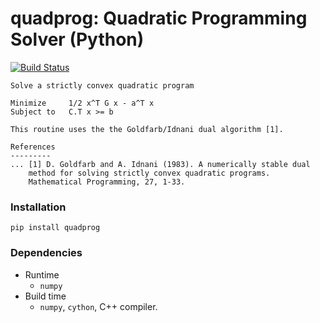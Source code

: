 # quadprog: Quadratic Programming Solver (Python)

[![Build Status](https://travis-ci.org/rmcgibbo/quadprog.svg?branch=master)](https://travis-ci.org/rmcgibbo/quadprog)

```
Solve a strictly convex quadratic program

Minimize     1/2 x^T G x - a^T x
Subject to   C.T x >= b

This routine uses the the Goldfarb/Idnani dual algorithm [1].

References
---------
... [1] D. Goldfarb and A. Idnani (1983). A numerically stable dual
    method for solving strictly convex quadratic programs.
    Mathematical Programming, 27, 1-33.
```

### Installation
`pip install quadprog`

### Dependencies
- Runtime
   - `numpy`
- Build time
   - `numpy`, `cython`, C++ compiler.
  
